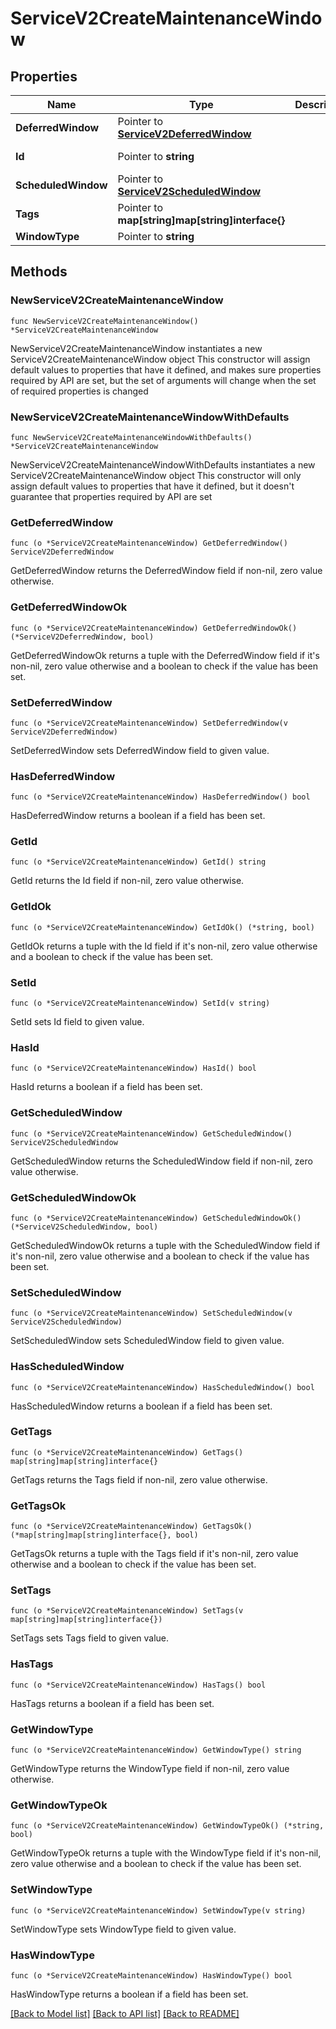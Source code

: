 # ServiceV2CreateMaintenanceWindow

## Properties

Name | Type | Description | Notes
------------ | ------------- | ------------- | -------------
**DeferredWindow** | Pointer to [**ServiceV2DeferredWindow**](ServiceV2DeferredWindow.md) |  | [optional] 
**Id** | Pointer to **string** |  | [optional] [readonly] 
**ScheduledWindow** | Pointer to [**ServiceV2ScheduledWindow**](ServiceV2ScheduledWindow.md) |  | [optional] 
**Tags** | Pointer to **map[string]map[string]interface{}** |  | [optional] 
**WindowType** | Pointer to **string** |  | [optional] 

## Methods

### NewServiceV2CreateMaintenanceWindow

`func NewServiceV2CreateMaintenanceWindow() *ServiceV2CreateMaintenanceWindow`

NewServiceV2CreateMaintenanceWindow instantiates a new ServiceV2CreateMaintenanceWindow object
This constructor will assign default values to properties that have it defined,
and makes sure properties required by API are set, but the set of arguments
will change when the set of required properties is changed

### NewServiceV2CreateMaintenanceWindowWithDefaults

`func NewServiceV2CreateMaintenanceWindowWithDefaults() *ServiceV2CreateMaintenanceWindow`

NewServiceV2CreateMaintenanceWindowWithDefaults instantiates a new ServiceV2CreateMaintenanceWindow object
This constructor will only assign default values to properties that have it defined,
but it doesn't guarantee that properties required by API are set

### GetDeferredWindow

`func (o *ServiceV2CreateMaintenanceWindow) GetDeferredWindow() ServiceV2DeferredWindow`

GetDeferredWindow returns the DeferredWindow field if non-nil, zero value otherwise.

### GetDeferredWindowOk

`func (o *ServiceV2CreateMaintenanceWindow) GetDeferredWindowOk() (*ServiceV2DeferredWindow, bool)`

GetDeferredWindowOk returns a tuple with the DeferredWindow field if it's non-nil, zero value otherwise
and a boolean to check if the value has been set.

### SetDeferredWindow

`func (o *ServiceV2CreateMaintenanceWindow) SetDeferredWindow(v ServiceV2DeferredWindow)`

SetDeferredWindow sets DeferredWindow field to given value.

### HasDeferredWindow

`func (o *ServiceV2CreateMaintenanceWindow) HasDeferredWindow() bool`

HasDeferredWindow returns a boolean if a field has been set.

### GetId

`func (o *ServiceV2CreateMaintenanceWindow) GetId() string`

GetId returns the Id field if non-nil, zero value otherwise.

### GetIdOk

`func (o *ServiceV2CreateMaintenanceWindow) GetIdOk() (*string, bool)`

GetIdOk returns a tuple with the Id field if it's non-nil, zero value otherwise
and a boolean to check if the value has been set.

### SetId

`func (o *ServiceV2CreateMaintenanceWindow) SetId(v string)`

SetId sets Id field to given value.

### HasId

`func (o *ServiceV2CreateMaintenanceWindow) HasId() bool`

HasId returns a boolean if a field has been set.

### GetScheduledWindow

`func (o *ServiceV2CreateMaintenanceWindow) GetScheduledWindow() ServiceV2ScheduledWindow`

GetScheduledWindow returns the ScheduledWindow field if non-nil, zero value otherwise.

### GetScheduledWindowOk

`func (o *ServiceV2CreateMaintenanceWindow) GetScheduledWindowOk() (*ServiceV2ScheduledWindow, bool)`

GetScheduledWindowOk returns a tuple with the ScheduledWindow field if it's non-nil, zero value otherwise
and a boolean to check if the value has been set.

### SetScheduledWindow

`func (o *ServiceV2CreateMaintenanceWindow) SetScheduledWindow(v ServiceV2ScheduledWindow)`

SetScheduledWindow sets ScheduledWindow field to given value.

### HasScheduledWindow

`func (o *ServiceV2CreateMaintenanceWindow) HasScheduledWindow() bool`

HasScheduledWindow returns a boolean if a field has been set.

### GetTags

`func (o *ServiceV2CreateMaintenanceWindow) GetTags() map[string]map[string]interface{}`

GetTags returns the Tags field if non-nil, zero value otherwise.

### GetTagsOk

`func (o *ServiceV2CreateMaintenanceWindow) GetTagsOk() (*map[string]map[string]interface{}, bool)`

GetTagsOk returns a tuple with the Tags field if it's non-nil, zero value otherwise
and a boolean to check if the value has been set.

### SetTags

`func (o *ServiceV2CreateMaintenanceWindow) SetTags(v map[string]map[string]interface{})`

SetTags sets Tags field to given value.

### HasTags

`func (o *ServiceV2CreateMaintenanceWindow) HasTags() bool`

HasTags returns a boolean if a field has been set.

### GetWindowType

`func (o *ServiceV2CreateMaintenanceWindow) GetWindowType() string`

GetWindowType returns the WindowType field if non-nil, zero value otherwise.

### GetWindowTypeOk

`func (o *ServiceV2CreateMaintenanceWindow) GetWindowTypeOk() (*string, bool)`

GetWindowTypeOk returns a tuple with the WindowType field if it's non-nil, zero value otherwise
and a boolean to check if the value has been set.

### SetWindowType

`func (o *ServiceV2CreateMaintenanceWindow) SetWindowType(v string)`

SetWindowType sets WindowType field to given value.

### HasWindowType

`func (o *ServiceV2CreateMaintenanceWindow) HasWindowType() bool`

HasWindowType returns a boolean if a field has been set.


[[Back to Model list]](../README.md#documentation-for-models) [[Back to API list]](../README.md#documentation-for-api-endpoints) [[Back to README]](../README.md)


